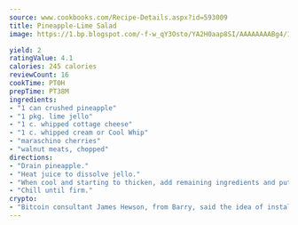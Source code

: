 ```yaml
---
source: www.cookbooks.com/Recipe-Details.aspx?id=593009
title: Pineapple-Lime Salad
image: https://1.bp.blogspot.com/-f-w_qY3Osto/YA2H0aap8SI/AAAAAAAABg4/17myAO5s9b8JksYvWDXpYkaDlcY0g6k_gCLcBGAsYHQ/s296/3.png

yield: 2
ratingValue: 4.1
calories: 245 calories
reviewCount: 16
cookTime: PT0H
prepTime: PT38M
ingredients:
- "1 can crushed pineapple"
- "1 pkg. lime jello"
- "1 c. whipped cottage cheese"
- "1 c. whipped cream or Cool Whip"
- "maraschino cherries"
- "walnut meats, chopped"
directions:
- "Drain pineapple."
- "Heat juice to dissolve jello."
- "When cool and starting to thicken, add remaining ingredients and put into molds or square pan."
- "Chill until firm."
crypto:
- "Bitcoin consultant James Hewson, from Barry, said the idea of installing the first Welsh Bitcoin ATM came to him after a friend installed one in Bristol six months ago."
---
```

